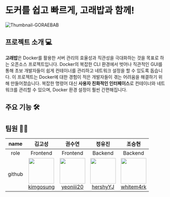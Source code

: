 # 도커를 쉽고 빠르게, 고래밥과 함께! 

![Thumbnail-GORAEBAB](https://github.com/user-attachments/assets/1acf1f9a-ae09-423e-96d3-8e356f036a9e)


## 프로젝트 소개 💻
**고래밥**은 Docker를 활용한 서버 관리의 효율성과 직관성을 극대화하는 것을 목표로 하는 오픈소스 프로젝트입니다. Docker의 복잡한 CLI 환경에서 벗어나 직관적인 GUI를 통해 초보 개발자들이 쉽게 컨테이너를 관리하고 네트워크 설정을 할 수 있도록 돕습니다. 이 프로젝트는 Docker에 대한 경험이 적은 개발자들이 겪는 어려움을 해결하기 위해 만들어졌습니다. 복잡한 명령어 대신 **사용자 친화적인 인터페이스**로 컨테이너와 네트워크를 관리할 수 있으며, Docker 환경 설정이 훨씬 간편해집니다.

## 주요 기능 🛠️

## 팀원 👩‍💻

| name | 김고성 | 권수연 | 정유진 | 조승현 |
| :---: | :---: | :---: | :---: | :---: |
| role | Frontend | Frontend | Backend | Backend |
| github | <div align="center"><img src="https://github.com/kimgosung.png" width="80"><br>[kimgosung](https://github.com/kimgosung)</div> | <div align="center"><img src="https://github.com/yeoniii20.png" width="80"><br>[yeoniii20](https://github.com/yeoniii20)</div> | <div align="center"><img src="https://github.com/hershyYJ.png" width="80"><br>[hershyYJ](https://github.com/hershyYJ)</div> | <div align="center"><img src="https://github.com/whitem4rk.png" width="80"><br>[whitem4rk](https://github.com/whitem4rk)</div> |
